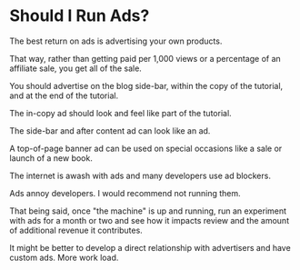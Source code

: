 # Should I Run Ads?

The best return on ads is advertising your own products.

That way, rather than getting paid per 1,000 views or a percentage of an affiliate sale, you get all of the sale.

You should advertise on the blog side-bar, within the copy of the tutorial, and at the end of the tutorial.

The in-copy ad should look and feel like part of the tutorial.

The side-bar and after content ad can look like an ad.

A top-of-page banner ad can be used on special occasions like a sale or launch of a new book.

The internet is awash with ads and many developers use ad blockers.

Ads annoy developers. I would recommend not running them.

That being said, once "the machine" is up and running, run an experiment with ads for a month or two and see how it impacts review and the amount of additional revenue it contributes.

It might be better to develop a direct relationship with advertisers and have custom ads. More work load.

